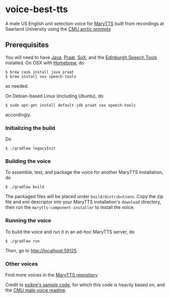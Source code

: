 # voice-best-tts

A male US English unit selection voice for [MaryTTS](http://mary.dfki.de/) built from recordings at Saarland University using the [CMU arctic prompts](http://festvox.org/cmu_arctic/)

## Prerequisites

You will need to have [Java](https://www.java.com/), [Praat](http://praat.org/), [SoX](http://sox.sourceforge.net/), and the [Edinburgh Speech Tools](http://www.cstr.ed.ac.uk/projects/speech_tools/) installed.
On OSX with [Homebrew](http://brew.sh/), do
```
$ brew cask install java praat
$ brew install sox speech-tools
```
as needed.

On Debian-based Linux (including Ubuntu), do
```
$ sudo apt-get install default-jdk praat sox speech-tools
```
accordingly.

### Initializing the build

Do
```
$ ./gradlew legacyInit
```

### Building the voice

To assemble, test, and package the voice for another MaryTTS installation, do
```
$ ./gradlew build
```
The packaged files will be placed under `build/distributions`.
Copy the zip file and xml descriptor into your MaryTTS installation's `download` directory, then run the `marytts-component-installer` to install the voice.

### Running the voice

To build the voice and run it in an ad-hoc MaryTTS server, do
```
$ ./gradlew run
```
Then, go to [http://localhost:59125](http://localhost:59125/).

### Other voices

Find more voices in the [MaryTTS repository](https://github.com/marytts)

Credit to [psibre's sample code](https://github.com/psibre/voicebuilding2017-group1-voice), for which this code is heavily based on, and the [CMU male voice readme](https://github.com/marytts/voice-cmu-bdl).
